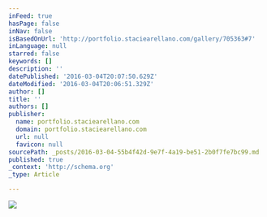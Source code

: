 ```yaml
---
inFeed: true
hasPage: false
inNav: false
isBasedOnUrl: 'http://portfolio.staciearellano.com/gallery/705363#7'
inLanguage: null
starred: false
keywords: []
description: ''
datePublished: '2016-03-04T20:07:50.629Z'
dateModified: '2016-03-04T20:06:51.329Z'
author: []
title: ''
authors: []
publisher:
  name: portfolio.staciearellano.com
  domain: portfolio.staciearellano.com
  url: null
  favicon: null
sourcePath: _posts/2016-03-04-55b4f42d-9e7f-4a19-be51-2b0f7fe7bc99.md
published: true
_context: 'http://schema.org'
_type: Article

---
```

![](https://s3-us-west-2.amazonaws.com/the-grid-img/p/58e7d60f4694290ff9b922c7d3328760c4e168ac.jpg)